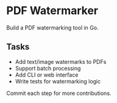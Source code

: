 # PDF Watermarker

Build a PDF watermarking tool in Go.

## Tasks
- Add text/image watermarks to PDFs
- Support batch processing
- Add CLI or web interface
- Write tests for watermarking logic

Commit each step for more contributions.
